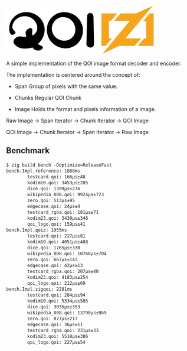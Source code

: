
![](doc/qoiz.svg)

A simple implementation of the QOI image format decoder and encoder.

The implementation is centered around the concept of:

- Span
    Group of pixels with the same value.

- Chunks
    Regular QOI Chunk

- Image
    Holds the format and pixels information of a image.

Raw Image -> Span Iterator -> Chunk Iterator -> QOI Image

QOI Image -> Chunk Iterator -> Span Iterator -> Raw Image

## Benchmark

```console
$ zig build bench -Doptimize=ReleaseFast
bench.Impl.reference: 1888ms
        testcard.qoi: 166μs±48
        kodim10.qoi: 3453μs±285
        dice.qoi: 1399μs±276
        wikipedia_008.qoi: 9924μs±723
        zero.qoi: 513μs±95
        edgecase.qoi: 24μs±4
        testcard_rgba.qoi: 181μs±71
        kodim23.qoi: 3430μs±346
        qoi_logo.qoi: 159μs±41
bench.Impl.qoiz: 1955ms
        testcard.qoi: 227μs±81
        kodim10.qoi: 4051μs±488
        dice.qoi: 1765μs±330
        wikipedia_008.qoi: 10768μs±704
        zero.qoi: 667μs±143
        edgecase.qoi: 42μs±13
        testcard_rgba.qoi: 207μs±40
        kodim23.qoi: 4183μs±254
        qoi_logo.qoi: 212μs±69
bench.Impl.zigqoi: 2281ms
        testcard.qoi: 284μs±94
        kodim10.qoi: 5334μs±585
        dice.qoi: 3035μs±353
        wikipedia_008.qoi: 13790μs±869
        zero.qoi: 877μs±217
        edgecase.qoi: 36μs±11
        testcard_rgba.qoi: 231μs±33
        kodim23.qoi: 5518μs±386
        qoi_logo.qoi: 227μs±54
```
